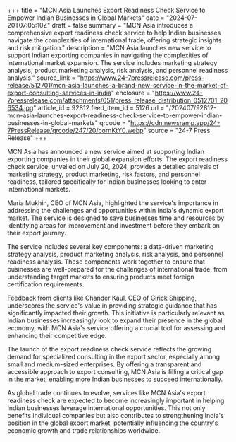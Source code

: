 +++
title = "MCN Asia Launches Export Readiness Check Service to Empower Indian Businesses in Global Markets"
date = "2024-07-20T07:05:10Z"
draft = false
summary = "MCN Asia introduces a comprehensive export readiness check service to help Indian businesses navigate the complexities of international trade, offering strategic insights and risk mitigation."
description = "MCN Asia launches new service to support Indian exporting companies in navigating the complexities of international market expansion. The service includes marketing strategy analysis, product marketing analysis, risk analysis, and personnel readiness analysis."
source_link = "https://www.24-7pressrelease.com/press-release/512701/mcn-asia-launches-a-brand-new-service-in-the-market-of-export-consulting-services-in-india"
enclosure = "https://www.24-7pressrelease.com/attachments/051/press_release_distribution_0512701_206534.jpg"
article_id = 92812
feed_item_id = 5126
url = "/202407/92812-mcn-asia-launches-export-readiness-check-service-to-empower-indian-businesses-in-global-markets"
qrcode = "https://cdn.newsramp.app/24-7PressRelease/qrcode/247/20/cornKtY0.webp"
source = "24-7 Press Release"
+++

<p>MCN Asia has announced a new service aimed at supporting Indian exporting companies in their global expansion efforts. The export readiness check service, unveiled on July 20, 2024, provides a detailed analysis of marketing strategy, product marketing, risk factors, and personnel readiness, tailored specifically for Indian businesses looking to enter international markets.</p><p>Maria Mukhin, CEO of MCN Asia, highlighted the service's importance in addressing the challenges and opportunities within India's dynamic export market. The service is designed to save businesses time and resources by identifying areas for improvement and investment before they embark on their export journey.</p><p>The service includes several key components: a data-driven marketing strategy analysis, product marketing analysis, risk analysis, and personnel readiness analysis. These components work together to ensure that businesses are well-prepared for the challenges of international trade, from understanding target markets to ensuring products meet foreign certification requirements.</p><p>Feedback from clients like Chander Kaul, CEO of Girick Shipping, underscores the service's value in providing strategic guidance that has significantly impacted their growth. This initiative is particularly relevant as Indian businesses increasingly look to expand their presence in the global economy, with MCN Asia's service offering a crucial tool for assessing and enhancing their competitive edge.</p><p>The launch of the export readiness check service reflects the growing demand for specialized consulting in the export sector, especially among small and medium-sized enterprises. By offering a transparent and accessible approach to export consulting, MCN Asia is filling a critical gap in the market, enabling more Indian businesses to succeed internationally.</p><p>As global trade continues to evolve, services like MCN Asia's export readiness check are expected to become increasingly important in helping Indian businesses leverage international opportunities. This not only benefits individual companies but also contributes to strengthening India's position in the global export market, potentially influencing the country's economic growth and trade relationships worldwide.</p>